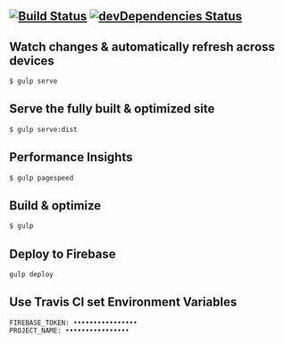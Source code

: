 [![Build Status](https://travis-ci.org/tewst/landing-page.svg?branch=master)](https://travis-ci.org/tewst/landing-page) [![devDependencies Status](https://david-dm.org/tewst/landing-page/dev-status.svg)](https://david-dm.org/tewst/landing-page?type=dev)
---
## Watch changes & automatically refresh across devices
```sh
$ gulp serve
```

## Serve the fully built & optimized site
```sh
$ gulp serve:dist
```

## Performance Insights
```sh
$ gulp pagespeed
```

## Build & optimize
```sh
$ gulp
```

## Deploy to Firebase
```sh
gulp deploy
```

## Use Travis CI set Environment Variables
```
FIREBASE_TOKEN: ••••••••••••••••
PROJECT_NAME: ••••••••••••••••
```
